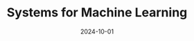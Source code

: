 ---
title: Systems for Machine Learning
date: 2024-10-01
tags:
  - Machine Learning
  - GPU
  - Training Systems
  - Inference
summary: Building efficient systems for machine learning training and inference at scale
---